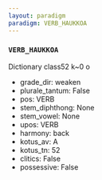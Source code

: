 ```yaml
---
layout: paradigm
paradigm: VERB_HAUKKOA
---
```

### ` VERB_HAUKKOA `

Dictionary class52 k~0 o
* grade_dir: weaken
* plurale_tantum: False
* pos: VERB
* stem_diphthong: None
* stem_vowel: None
* upos: VERB
* harmony: back
* kotus_av: A
* kotus_tn: 52
* clitics: False
* possessive: False

